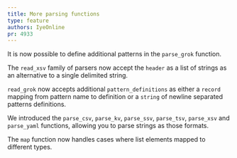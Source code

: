 ```yaml
---
title: More parsing functions
type: feature
authors: IyeOnline
pr: 4933
---
```


It is now possible to define additional patterns in the `parse_grok` function.

The `read_xsv` family of parsers now accept the `header` as a list of strings as
an alternative to a single delimited string.

`read_grok` now accepts additional `pattern_definitions` as either a `record`
mapping from pattern name to definition or a `string` of newline separated
patterns definitions.

We introduced the `parse_csv`, `parse_kv`, `parse_ssv`, `parse_tsv`, `parse_xsv` and
`parse_yaml` functions, allowing you to parse strings as those formats.

The `map` function now handles cases where list elements mapped to different types.

